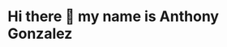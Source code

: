 # Hi there 👋 my name is Anthony Gonzalez

<!--
**Agonz689/Agonz689** is a ✨ _special_ ✨ repository because its `README.md` (this file) appears on your GitHub profile.

Here are some ideas to get you started:

* 🔭 I’m currently working on completing my graduate program in the hopes in working in the ev industry.
* 🌱 I’m currently learning how to code on python as this is my 1st time using it.
* 👯 I’m looking to collaborate on projects in different classes where we can share code to help one another.
* 🤔 I’m looking for help with getting a better understanding of python and how it differs from C++ anf Matlab.
* ⚡ Fun fact: My hobbies include watching sports like MMA, Basketball, and Baseball.
